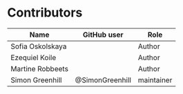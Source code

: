 # Contributors

Name | GitHub user | Role
--- | --- | ---
Sofia Oskolskaya |  | Author
Ezequiel Koile |  | Author
Martine Robbeets |  | Author
Simon Greenhill | @SimonGreenhill | maintainer
